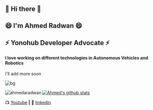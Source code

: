 ## 👋 Hi there 👋
## 😄 I'm Ahmed Radwan 😄 
## ⚡ Yonohub Developer Advocate ⚡
#### I love working on different technologies in Autonomous Vehicles and Robotics

I'll add more soon 


![bg][banner]

[banner]: https://github.com/AhmedARadwan/AhmedARadwan/blob/master/autoware_blocks.gif

<p><img align="left" src="https://github-readme-stats.vercel.app/api/top-langs/?username=ahmedaradwan&layout=compact&hide=html" alt="ahmedaradwan" /></p>  

[![Ahmed's github stats](https://github-readme-stats.vercel.app/api?username=ahmedaradwan)](https://github.com/anuraghazra/github-readme-stats)


📺 [Youtube](https://www.youtube.com/channel/UCDjY8EDU3F_upX53iWIP3RA) **|** 
👔 [linkedin](https://www.linkedin.com/in/ahmed-radwan-682193155/)

<!--
**AhmedARadwan/AhmedARadwan** is a ✨ _special_ ✨ repository because its `README.md` (this file) appears on your GitHub profile.

Here are some ideas to get you started:

- 🔭 I’m currently working on ...
- 🌱 I’m currently learning ...
- 👯 I’m looking to collaborate on ...
- 🤔 I’m looking for help with ...
- 💬 Ask me about ...
- 📫 How to reach me: ...
- 😄 Pronouns: ...
- ⚡ Fun fact: ...
-->

